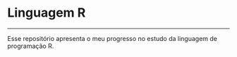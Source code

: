 # Linguagem R
***

Esse repositório apresenta o meu progresso no estudo da linguagem de programação R.
